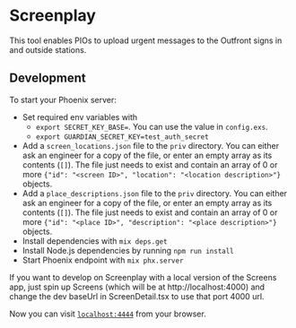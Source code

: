 # Screenplay

This tool enables PIOs to upload urgent messages to the Outfront signs in and outside stations.

## Development

To start your Phoenix server:

- Set required env variables with
  - `export SECRET_KEY_BASE=`. You can use the value in `config.exs`.
  - `export GUARDIAN_SECRET_KEY=test_auth_secret`
- Add a `screen_locations.json` file to the `priv` directory. You can either ask an engineer for a copy of the file, or enter an empty array as its contents (`[]`). The file just needs to exist and contain an array of 0 or more `{"id": "<screen ID>", "location": "<location description>"}` objects.
- Add a `place_descriptions.json` file to the `priv` directory. You can either ask an engineer for a copy of the file, or enter an empty array as its contents (`[]`). The file just needs to exist and contain an array of 0 or more `{"id": "<place ID>", "description": "<place description>"}` objects.
- Install dependencies with `mix deps.get`
- Install Node.js dependencies by running `npm run install`
- Start Phoenix endpoint with `mix phx.server`

If you want to develop on Screenplay with a local version of the Screens app, just spin up Screens (which will be at http://localhost:4000) and change the dev baseUrl in ScreenDetail.tsx to use that port 4000 url.

Now you can visit [`localhost:4444`](http://localhost:4444) from your browser.
